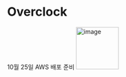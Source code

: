 # Overclock

10월 25일 AWS 배포 준비
<img width="99" alt="image" src="https://user-images.githubusercontent.com/82433524/197132929-b62d7f56-912a-4aea-afa2-9c437df68a9d.png">
